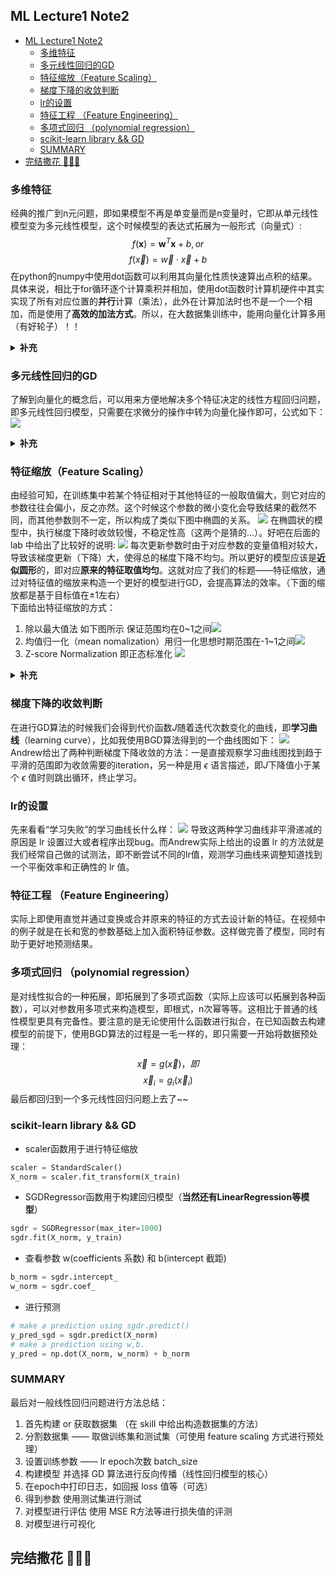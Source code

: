 ## ML Lecture1 Note2
- [ML Lecture1 Note2](#ml-lecture1-note2)
  - [多维特征](#多维特征)
  - [多元线性回归的GD](#多元线性回归的gd)
  - [特征缩放（Feature Scaling）](#特征缩放feature-scaling)
  - [梯度下降的收敛判断](#梯度下降的收敛判断)
  - [lr的设置](#lr的设置)
  - [特征工程 （Feature Engineering）](#特征工程-feature-engineering)
  - [多项式回归 （polynomial regression）](#多项式回归-polynomial-regression)
  - [scikit-learn library \&\& GD](#scikit-learn-library--gd)
  - [SUMMARY](#summary)
- [完结撒花 🎉🎉🎉](#完结撒花-)


### 多维特征
经典的推广到n元问题，即如果模型不再是单变量而是n变量时，它即从单元线性模型变为多元线性模型，这个时候模型的表达式拓展为一般形式（向量式）:
$$
  f(\mathbf{x})=\mathbf{w}^T\mathbf{x}+b ,  or
$$
$$
  f(\vec{x}) = \vec{w} \cdot \vec{x} +b
$$
在python的numpy中使用dot函数可以利用其向量化性质快速算出点积的结果。具体来说，相比于for循环逐个计算乘积并相加，使用dot函数时计算机硬件中其实实现了所有对应位置的**并行**计算（乘法），此外在计算加法时也不是一个一个相加，而是使用了**高效的加法方式**。所以，在大数据集训练中，能用向量化计算多用（有好轮子）！！

<details>
<summary><b>补充</b></summary>
<p> 这种底层硬件实际上是基于GPU和高级的CPU的单指令多数据管道（SIMD）模式。</p>
</details>

### 多元线性回归的GD
了解到向量化的概念后，可以用来方便地解决多个特征决定的线性方程回归问题，即多元线性回归模型，只需要在求微分的操作中转为向量化操作即可，公式如下：
![](2023-02-24-00-18-26.png)
<details>
<summary><b>补充</b></summary>
<p> 实际上还有一种叫正则方程法（normal equation）的方法解决线性回归问题，无需迭代，但是比较复杂，而且不适用于其他回归问题，一般不用。</p>
</details>

### 特征缩放（Feature Scaling）
由经验可知，在训练集中若某个特征相对于其他特征的一般取值偏大，则它对应的参数往往会偏小，反之亦然。这个时候这个参数的微小变化会导致结果的截然不同，而其他参数则不一定，所以构成了类似下图中椭圆的关系。
![](2023-02-24-00-34-30.png)
在椭圆状的模型中，执行梯度下降时收敛较慢，不稳定性高（这两个是猜的...）。好吧在后面的 lab 中给出了比较好的说明:
![](2023-03-01-00-42-47.png)
每次更新参数时由于对应参数的变量值相对较大，导致该梯度更新（下降）大，使得总的梯度下降不均匀。所以更好的模型应该是**近似圆形**的，即对应**原来的特征取值均匀**。这就对应了我们的标题——特征缩放，通过对特征值的缩放来构造一个更好的模型进行GD，会提高算法的效率。（下面的缩放都是基于目标值在±1左右）  
下面给出特征缩放的方式：  
1. 除以最大值法 如下图所示 保证范围均在0~1之间![](2023-02-24-00-42-15.png)
2. 均值归一化（mean nomalization）用归一化思想时期范围在-1~1之间![](2023-02-24-00-46-06.png)
3. Z-score Normalization 即正态标准化 ![](2023-02-24-00-50-16.png)
<details>
<summary><b>补充</b></summary>
<p> 在 feature scaling 后要注意的是进行BGD算法的时候 lr 要设置的特别大才能保证速度足够快！！ 此外在进行预测（使用测试集）的时候记得先把数据归一化后在使用模型预测~</p>
</details>

### 梯度下降的收敛判断
在进行GD算法的时候我们会得到代价函数$J$随着迭代次数变化的曲线，即**学习曲线**（learning curve），比如我使用BGD算法得到的一个曲线图如下：
![](2023-02-28-23-47-22.png)  
Andrew给出了两种判断梯度下降收敛的方法：一是直接观察学习曲线图找到趋于平滑的范围即为收敛需要的iteration，另一种是用 $\epsilon$ 语言描述，即$J$下降值小于某个 $\epsilon$ 值时则跳出循环，终止学习。

### lr的设置
先来看看“学习失败”的学习曲线长什么样：
![](2023-03-01-00-00-32.png)
导致这两种学习曲线非平滑递减的原因是 lr 设置过大或者程序出现bug。而Andrew实际上给出的设置 lr 的方法就是我们经常自己做的试测法，即不断尝试不同的lr值，观测学习曲线来调整知道找到一个平衡效率和正确性的 lr 值。

### 特征工程 （Feature Engineering）
实际上即使用直觉并通过变换或合并原来的特征的方式去设计新的特征。在视频中的例子就是在长和宽的参数基础上加入面积特征参数。这样做完善了模型，同时有助于更好地预测结果。

### 多项式回归 （polynomial regression）
是对线性拟合的一种拓展，即拓展到了多项式函数（实际上应该可以拓展到各种函数），可以对参数用多项式来构造模型，即根式，n次幂等等。这相比于普通的线性模型更具有完备性。要注意的是无论使用什么函数进行拟合，在已知函数去构建模型的前提下，使用BGD算法的过程是一毛一样的，即只需要一开始将数据预处理：
$$ \vec{x} = g(\vec{x}) ， 即$$
$$ \vec{x}_i = g_i(\vec{x}_i)$$
最后都回归到一个多元线性回归问题上去了~~


### scikit-learn library && GD
- scaler函数用于进行特征缩放
``` python
scaler = StandardScaler()
X_norm = scaler.fit_transform(X_train)
```

- SGDRegressor函数用于构建回归模型（**当然还有LinearRegression等模型**）
```python
sgdr = SGDRegressor(max_iter=1000)
sgdr.fit(X_norm, y_train)
```

- 查看参数 w(coefficients 系数) 和 b(intercept 截距)
```python
b_norm = sgdr.intercept_
w_norm = sgdr.coef_
```

- 进行预测
```python
# make a prediction using sgdr.predict()
y_pred_sgd = sgdr.predict(X_norm)
# make a prediction using w,b. 
y_pred = np.dot(X_norm, w_norm) + b_norm  
```
### SUMMARY
最后对一般线性回归问题进行方法总结：  
1. 首先构建 or 获取数据集 （在 skill 中给出构造数据集的方法）
2. 分割数据集 —— 取做训练集和测试集（可使用 feature scaling 方式进行预处理）
3. 设置训练参数 —— lr epoch次数 batch_size
4. 构建模型 并选择 GD 算法进行反向传播（线性回归模型的核心）  
5. 在epoch中打印日志，如回报 loss 值等（可选）
6. 得到参数 使用测试集进行测试
7. 对模型进行评估 使用 MSE R方法等进行损失值的评测
8. 对模型进行可视化 

## 完结撒花 🎉🎉🎉